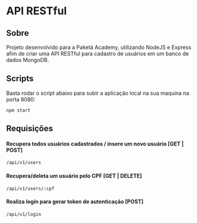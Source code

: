 # API RESTful

## Sobre

Projeto desenvolvido para a Paketá Academy, utilizando NodeJS e Express afim de criar uma API RESTful para cadastro de usuários em um banco de dados MongoDB.

## Scripts

Basta rodar o script abaixo para subir a aplicação local na sua maquina na porta 8080:

```
npm start
```

## Requisições

#### Recupera todos usuários cadastrados / insere um novo usuário [GET | POST]
```
/api/v1/users
```
#### Recupera/deleta um usuário pelo CPF [GET | DELETE]

```
/api/v1/users/:cpf
```
#### Realiza login para gerar token de autenticação [POST]

```
/api/v1/login
```